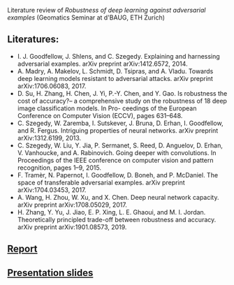 Literature review of *Robustness of deep learning against adversarial examples*  (Geomatics Seminar at d'BAUG, ETH Zurich)

## Literatures:
- I. J. Goodfellow, J. Shlens, and C. Szegedy. Explaining and harnessing adversarial examples. arXiv preprint arXiv:1412.6572, 2014.
- A. Madry, A. Makelov, L. Schmidt, D. Tsipras, and A. Vladu. Towards deep learning models resistant to adversarial attacks. arXiv preprint arXiv:1706.06083, 2017.
- D. Su, H. Zhang, H. Chen, J. Yi, P.-Y. Chen, and Y. Gao. Is robustness the cost of accuracy?– a comprehensive study on the robustness of 18 deep image classification models. In Pro- ceedings of the European Conference on Computer Vision (ECCV), pages 631–648.
- C. Szegedy, W. Zaremba, I. Sutskever, J. Bruna, D. Erhan, I. Goodfellow, and R. Fergus. Intriguing properties of neural networks. arXiv preprint arXiv:1312.6199, 2013.
- C. Szegedy, W. Liu, Y. Jia, P. Sermanet, S. Reed, D. Anguelov, D. Erhan, V. Vanhoucke, and A. Rabinovich. Going deeper with convolutions. In Proceedings of the IEEE conference on computer vision and pattern recognition, pages 1–9, 2015.
- F. Tramèr, N. Papernot, I. Goodfellow, D. Boneh, and P. McDaniel. The space of transferable adversarial examples. arXiv preprint arXiv:1704.03453, 2017.
- A. Wang, H. Zhou, W. Xu, and X. Chen. Deep neural network capacity. arXiv preprint arXiv:1708.05029, 2017.
- H. Zhang, Y. Yu, J. Jiao, E. P. Xing, L. E. Ghaoui, and M. I. Jordan. Theoretically principled trade-off between robustness and accuracy. arXiv preprint arXiv:1901.08573, 2019.


## [Report](https://github.com/markkua/Review_Robustness-of-deep-learning-against-adversarial-examples/blob/master/Report/Report-Robustness%20of%20deep%20learning%20against%20adversarial%20examples.pdf)

## [Presentation slides](https://github.com/markkua/Review_Robustness-of-deep-learning-against-adversarial-examples/blob/master/Presentation/Geomatic_Seminar_Robustness_BingxinKe.pdf)


